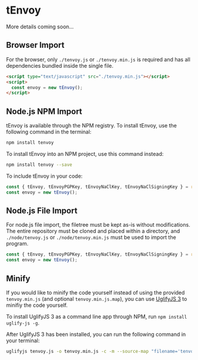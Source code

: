 # tEnvoy

More details coming soon...

## Browser Import
For the browser, only `./tenvoy.js` or `./tenvoy.min.js` is required and has all dependencies bundled inside the single file.

```html
<script type="text/javascript" src="./tenvoy.min.js"></script>
<script>
  const envoy = new tEnvoy();
</script>
```

## Node.js NPM Import
tEnvoy is available through the NPM registry. To install tEnvoy, use the following command in the terminal:
```bash
npm install tenvoy
```
To install tEnvoy into an NPM project, use this command instead:
```bash
npm install tenvoy --save
```
To include tEnvoy in your code:
```javascript
const { tEnvoy, tEnvoyPGPKey, tEnvoyNaClKey, tEnvoyNaClSigningKey } = require("tenvoy");
const envoy = new tEnvoy();
```

## Node.js File Import
For node.js file import, the filetree must be kept as-is without modifications. The entire repository must be cloned and placed within a directory, and `./node/tenvoy.js` or `./node/tenvoy.min.js` must be used to import the program.

```javascript
const { tEnvoy, tEnvoyPGPKey, tEnvoyNaClKey, tEnvoyNaClSigningKey } = require("./node/tenvoy.min.js");
const envoy = new tEnvoy();
```

## Minify
If you would like to minify the code yourself instead of using the provided `tenvoy.min.js` (and optional `tenvoy.min.js.map`), you can use [UglifyJS 3](https://github.com/mishoo/UglifyJS) to minifiy the code yourself.

To install UglifyJS 3 as a command line app through NPM, run `npm install uglify-js -g`.

After UglifyJS 3 has been installed, you can run the following command in your terminal:
```bash
uglifyjs tenvoy.js -o tenvoy.min.js -c -m --source-map "filename='tenvoy.min.js.map',url='tenvoy.min.js.map'"
```
